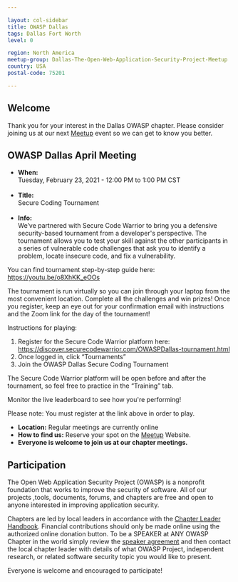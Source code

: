 ```yaml
---

layout: col-sidebar
title: OWASP Dallas
tags: Dallas Fort Worth
level: 0

region: North America
meetup-group: Dallas-The-Open-Web-Application-Security-Project-Meetup
country: USA
postal-code: 75201

---
```


## Welcome
Thank you for your interest in the Dallas OWASP chapter. Please consider joining us at our next [Meetup](https://www.meetup.com/Dallas-The-Open-Web-Application-Security-Project-Meetup/) event so we can get to know you better.

## OWASP Dallas April Meeting
- <b>When:</b><br> Tuesday, February 23, 2021 - 12:00 PM to 1:00 PM CST<br><br>
- <b>Title:</b><br> Secure Coding Tournament<br><br>
- <b>Info:</b><br> 
We’ve partnered with Secure Code Warrior to bring you a defensive security-based tournament from a developer's perspective. The tournament allows you to test your skill against the other participants in a series of vulnerable code challenges that ask you to identify a problem, locate insecure code, and fix a vulnerability.

You can find tournament step-by-step guide here: https://youtu.be/o8XhKK_eOOs

The tournament is run virtually so you can join through your laptop from the most convenient location. Complete all the challenges and win prizes! Once you register, keep an eye out for your confirmation email with instructions and the Zoom link for the day of the tournament!

Instructions for playing:
1) Register for the Secure Code Warrior platform here: https://discover.securecodewarrior.com/OWASPDallas-tournament.html
2) Once logged in, click “Tournaments”
3) Join the OWASP Dallas Secure Coding Tournament

The Secure Code Warrior platform will be open before and after the tournament, so feel free to practice in the “Training” tab.

Monitor the live leaderboard to see how you're performing!

Please note: You must register at the link above in order to play.

- <b>Location:</b>  Regular meetings are currently online<br> 
- <b>How to find us:</b>  Reserve your spot on the [Meetup](https://www.meetup.com/Dallas-The-Open-Web-Application-Security-Project-Meetup/) Website.<br> 
- <b>Everyone is welcome to join us at our chapter meetings.</b><br> 

## Participation
The Open Web Application Security Project (OWASP) is a nonprofit foundation that works to improve the security of software. All of our projects ,tools, documents, forums, and chapters are free and open to anyone interested in improving application security. 

Chapters are led by local leaders in accordance with the [Chapter Leader Handbook](/www-policy/rules-of-procedure/chapter-handbook). Financial contributions should only be made online using the authorized online donation button. To be a SPEAKER at ANY OWASP Chapter in the world simply review the [speaker agreement](/www-policy/speaker-agreement) and then contact the local chapter leader with details of what OWASP Project, independent research, or related software security topic you would like to present.

Everyone is welcome and encouraged to participate!

